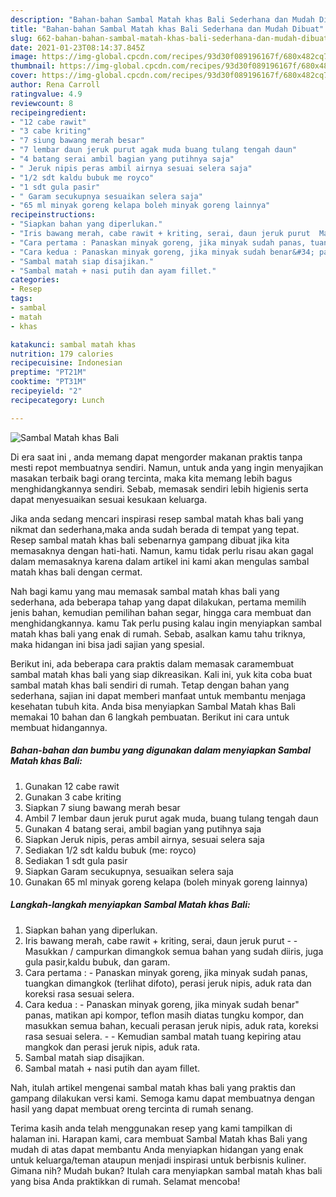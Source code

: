 ```yaml
---
description: "Bahan-bahan Sambal Matah khas Bali Sederhana dan Mudah Dibuat"
title: "Bahan-bahan Sambal Matah khas Bali Sederhana dan Mudah Dibuat"
slug: 662-bahan-bahan-sambal-matah-khas-bali-sederhana-dan-mudah-dibuat
date: 2021-01-23T08:14:37.845Z
image: https://img-global.cpcdn.com/recipes/93d30f089196167f/680x482cq70/sambal-matah-khas-bali-foto-resep-utama.jpg
thumbnail: https://img-global.cpcdn.com/recipes/93d30f089196167f/680x482cq70/sambal-matah-khas-bali-foto-resep-utama.jpg
cover: https://img-global.cpcdn.com/recipes/93d30f089196167f/680x482cq70/sambal-matah-khas-bali-foto-resep-utama.jpg
author: Rena Carroll
ratingvalue: 4.9
reviewcount: 8
recipeingredient:
- "12 cabe rawit"
- "3 cabe kriting"
- "7 siung bawang merah besar"
- "7 lembar daun jeruk purut agak muda buang tulang tengah daun"
- "4 batang serai ambil bagian yang putihnya saja"
- " Jeruk nipis peras ambil airnya sesuai selera saja"
- "1/2 sdt kaldu bubuk me royco"
- "1 sdt gula pasir"
- " Garam secukupnya sesuaikan selera saja"
- "65 ml minyak goreng kelapa boleh minyak goreng lainnya"
recipeinstructions:
- "Siapkan bahan yang diperlukan."
- "Iris bawang merah, cabe rawit + kriting, serai, daun jeruk purut  Masukkan / campurkan dimangkok semua bahan yang sudah diiris, juga gula pasir,kaldu bubuk, dan garam."
- "Cara pertama : Panaskan minyak goreng, jika minyak sudah panas, tuangkan dimangkok (terlihat difoto), perasi jeruk nipis, aduk rata dan koreksi rasa sesuai selera."
- "Cara kedua : Panaskan minyak goreng, jika minyak sudah benar&#34; panas, matikan api kompor, teflon masih diatas tungku kompor, dan masukkan semua bahan, kecuali perasan jeruk nipis, aduk rata, koreksi rasa sesuai selera.  Kemudian sambal matah tuang kepiring atau mangkok dan perasi jeruk nipis, aduk rata."
- "Sambal matah siap disajikan."
- "Sambal matah + nasi putih dan ayam fillet."
categories:
- Resep
tags:
- sambal
- matah
- khas

katakunci: sambal matah khas 
nutrition: 179 calories
recipecuisine: Indonesian
preptime: "PT21M"
cooktime: "PT31M"
recipeyield: "2"
recipecategory: Lunch

---
```



![Sambal Matah khas Bali](https://img-global.cpcdn.com/recipes/93d30f089196167f/680x482cq70/sambal-matah-khas-bali-foto-resep-utama.jpg)

Di era  saat ini , anda memang dapat mengorder makanan praktis tanpa mesti repot membuatnya sendiri. Namun, untuk anda yang ingin menyajikan masakan terbaik bagi orang tercinta, maka kita memang lebih bagus menghidangkannya sendiri. Sebab, memasak sendiri lebih higienis serta dapat menyesuaikan sesuai kesukaan keluarga.

Jika anda sedang mencari inspirasi resep sambal matah khas bali yang nikmat dan sederhana,maka anda sudah berada di tempat yang tepat. Resep sambal matah khas bali  sebenarnya gampang dibuat jika kita memasaknya dengan hati-hati. Namun, kamu tidak perlu risau akan gagal dalam memasaknya 
karena dalam artikel ini kami akan mengulas sambal matah khas bali dengan cermat.  



Nah bagi kamu yang mau memasak sambal matah khas bali yang sederhana, ada beberapa tahap yang dapat dilakukan, pertama memilih jenis bahan, kemudian pemilihan bahan segar, hingga cara membuat dan menghidangkannya. kamu Tak perlu pusing kalau ingin menyiapkan sambal matah khas bali yang enak di rumah. Sebab, asalkan kamu  tahu triknya, maka hidangan ini bisa jadi sajian yang spesial.

Berikut ini, ada beberapa cara praktis  dalam memasak caramembuat sambal matah khas bali yang siap dikreasikan. Kali ini, yuk kita coba buat sambal matah khas bali sendiri di rumah. Tetap dengan bahan yang sederhana, sajian ini dapat memberi manfaat untuk membantu menjaga kesehatan tubuh kita. Anda bisa menyiapkan Sambal Matah khas Bali memakai 10 bahan dan 6 langkah pembuatan. Berikut ini cara untuk membuat hidangannya.

<!--inarticleads1-->

##### Bahan-bahan dan bumbu yang digunakan dalam menyiapkan Sambal Matah khas Bali:

1. Gunakan 12 cabe rawit
1. Gunakan 3 cabe kriting
1. Siapkan 7 siung bawang merah besar
1. Ambil 7 lembar daun jeruk purut agak muda, buang tulang tengah daun
1. Gunakan 4 batang serai, ambil bagian yang putihnya saja
1. Siapkan  Jeruk nipis, peras ambil airnya, sesuai selera saja
1. Sediakan 1/2 sdt kaldu bubuk (me: royco)
1. Sediakan 1 sdt gula pasir
1. Siapkan  Garam secukupnya, sesuaikan selera saja
1. Gunakan 65 ml minyak goreng kelapa (boleh minyak goreng lainnya)




<!--inarticleads2-->

##### Langkah-langkah menyiapkan Sambal Matah khas Bali:

1. Siapkan bahan yang diperlukan.
1. Iris bawang merah, cabe rawit + kriting, serai, daun jeruk purut -  - Masukkan / campurkan dimangkok semua bahan yang sudah diiris, juga gula pasir,kaldu bubuk, dan garam.
1. Cara pertama : - Panaskan minyak goreng, jika minyak sudah panas, tuangkan dimangkok (terlihat difoto), perasi jeruk nipis, aduk rata dan koreksi rasa sesuai selera.
1. Cara kedua : - Panaskan minyak goreng, jika minyak sudah benar&#34; panas, matikan api kompor, teflon masih diatas tungku kompor, dan masukkan semua bahan, kecuali perasan jeruk nipis, aduk rata, koreksi rasa sesuai selera. -  - Kemudian sambal matah tuang kepiring atau mangkok dan perasi jeruk nipis, aduk rata.
1. Sambal matah siap disajikan.
1. Sambal matah + nasi putih dan ayam fillet.




Nah, itulah artikel mengenai  sambal matah khas bali  yang praktis dan gampang dilakukan versi kami. Semoga kamu dapat membuatnya dengan hasil yang dapat membuat oreng tercinta di rumah senang. 

Terima kasih anda telah menggunakan resep yang kami tampilkan di halaman ini. Harapan kami, cara membuat  Sambal Matah khas Bali yang mudah di atas dapat membantu Anda menyiapkan hidangan yang enak untuk keluarga/teman ataupun menjadi inspirasi untuk berbisnis kuliner. Gimana nih? Mudah bukan? Itulah cara menyiapkan sambal matah khas bali yang bisa Anda praktikkan di rumah. Selamat mencoba!

